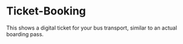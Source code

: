 # Ticket-Booking
This shows a digital ticket for your bus transport, similar to an actual boarding pass.
